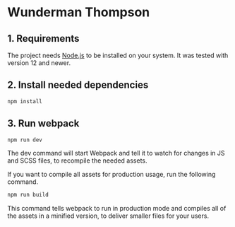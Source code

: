 # Wunderman Thompson



## 1. Requirements

The project needs [Node.js](https://nodejs.org/en/) to be installed on your system. It was tested with version 12
and newer.

## 2. Install needed dependencies

   ```bash
   npm install
   ```

## 3. Run webpack

   ```bash
   npm run dev
   ```

   The dev command will start Webpack and tell it to watch for changes in JS and SCSS files, to recompile the needed
   assets.

   If you want to compile all assets for production usage, run the following command.

   ```bash
   npm run build
   ```

   This command tells webpack to run in production mode and compiles all of the assets in a minified version, to deliver
   smaller files for your users.
